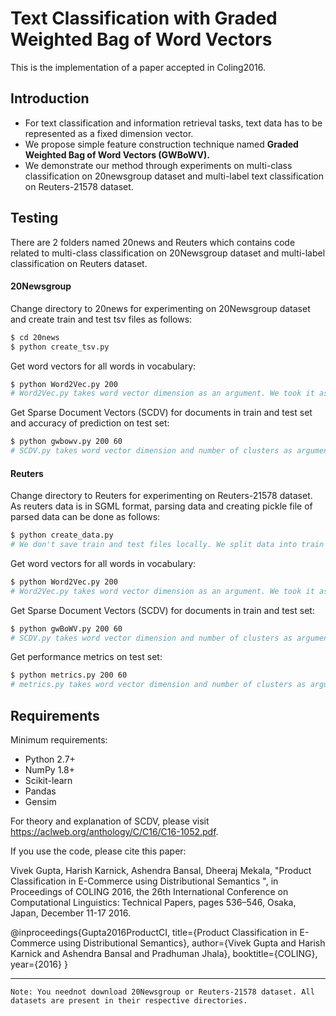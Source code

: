 # Text Classification with Graded Weighted Bag of Word Vectors
This is the implementation of a paper accepted in Coling2016.

## Introduction
  - For text classification and information retrieval tasks, text data has to be represented as a fixed dimension vector. 
  - We propose simple feature construction technique named **Graded Weighted Bag of Word Vectors (GWBoWV).**
  - We demonstrate our method through experiments on multi-class classification on 20newsgroup dataset and multi-label text classification on Reuters-21578 dataset. 

## Testing
There are 2 folders named 20news and Reuters which contains code related to multi-class classification on 20Newsgroup dataset and multi-label classification on Reuters dataset.
#### 20Newsgroup
Change directory to 20news for experimenting on 20Newsgroup dataset and create train and test tsv files as follows:
```sh
$ cd 20news
$ python create_tsv.py
```
Get word vectors for all words in vocabulary:
```sh
$ python Word2Vec.py 200
# Word2Vec.py takes word vector dimension as an argument. We took it as 200.
```
Get Sparse Document Vectors (SCDV) for documents in train and test set and accuracy of prediction on test set:
```sh
$ python gwbowv.py 200 60
# SCDV.py takes word vector dimension and number of clusters as arguments. We took word vector dimension as 200 and number of clusters as 60.
```
#### Reuters
Change directory to Reuters for experimenting on Reuters-21578 dataset. As reuters data is in SGML format, parsing data and creating pickle file of parsed data can be done as follows:
```sh
$ python create_data.py
# We don't save train and test files locally. We split data into train and test whenever needed.
```
Get word vectors for all words in vocabulary: 
```sh
$ python Word2Vec.py 200
# Word2Vec.py takes word vector dimension as an argument. We took it as 200.
```
Get Sparse Document Vectors (SCDV) for documents in train and test set:
```sh
$ python gwBoWV.py 200 60
# SCDV.py takes word vector dimension and number of clusters as arguments. We took word vector dimension as 200 and number of clusters as 60.
```
Get performance metrics on test set:
```sh
$ python metrics.py 200 60
# metrics.py takes word vector dimension and number of clusters as arguments. We took word vector dimension as 200 and number of clusters as 60.
```

## Requirements
Minimum requirements:
  -  Python 2.7+
  -  NumPy 1.8+
  -  Scikit-learn
  -  Pandas
  -  Gensim

For theory and explanation of SCDV, please visit https://aclweb.org/anthology/C/C16/C16-1052.pdf.

If you use the code, please cite this paper:

Vivek Gupta, Harish Karnick, Ashendra Bansal, Dheeraj Mekala, "Product Classification in E-Commerce using Distributional Semantics
", in Proceedings of COLING 2016, the 26th International Conference on Computational Linguistics: Technical Papers,
pages 536–546, Osaka, Japan, December 11-17 2016.

@inproceedings{Gupta2016ProductCI,
  title={Product Classification in E-Commerce using Distributional Semantics},
  author={Vivek Gupta and Harish Karnick and Ashendra Bansal and Pradhuman Jhala},
  booktitle={COLING},
  year={2016}
} 

--------------------------------------------------------------------------------------------------------------------



    Note: You neednot download 20Newsgroup or Reuters-21578 dataset. All datasets are present in their respective directories.

[//]: # (We used SGMl parser for parsing Reuters-21578 dataset from  https://gist.github.com/herrfz/7967781)
